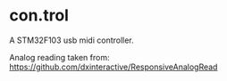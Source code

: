 # con.trol
A STM32F103 usb midi controller.


Analog reading taken from: https://github.com/dxinteractive/ResponsiveAnalogRead

